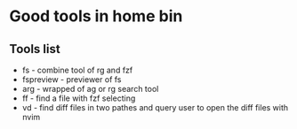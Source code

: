 # Good tools in home bin

## Tools list
* fs - combine tool of rg and fzf
* fspreview - previewer of fs
* arg - wrapped of ag or rg search tool
* ff - find a file with fzf selecting
* vd - find diff files in two pathes and query user to open the diff files with nvim
